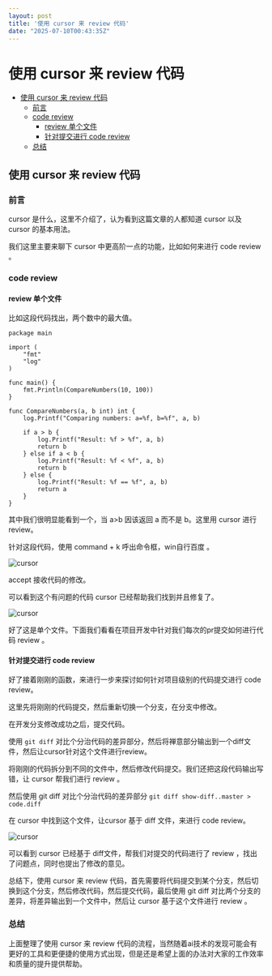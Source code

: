 ```yaml
---
layout: post
title: '使用 cursor 来 review 代码'
date: "2025-07-10T00:43:35Z"
---
```

使用 cursor 来 review 代码
=====================

*   [使用 cursor 来 review 代码](#%E4%BD%BF%E7%94%A8-cursor-%E6%9D%A5-review-%E4%BB%A3%E7%A0%81)
    *   [前言](#%E5%89%8D%E8%A8%80)
    *   [code review](#code-review)
        *   [review 单个文件](#review-%E5%8D%95%E4%B8%AA%E6%96%87%E4%BB%B6)
        *   [针对提交进行 code review](#%E9%92%88%E5%AF%B9%E6%8F%90%E4%BA%A4%E8%BF%9B%E8%A1%8C-code-review)
    *   [总结](#%E6%80%BB%E7%BB%93)

使用 cursor 来 review 代码
---------------------

### 前言

cursor 是什么，这里不介绍了，认为看到这篇文章的人都知道 cursor 以及 cursor 的基本用法。

我们这里主要来聊下 cursor 中更高阶一点的功能，比如如何来进行 code review 。

### code review

#### review 单个文件

比如这段代码找出，两个数中的最大值。

    package main
    
    import (
    	"fmt"
    	"log"
    )
    
    func main() {
    	fmt.Println(CompareNumbers(10, 100))
    }
    
    func CompareNumbers(a, b int) int {
    	log.Printf("Comparing numbers: a=%f, b=%f", a, b)
    
    	if a > b {
    		log.Printf("Result: %f > %f", a, b)
    		return b
    	} else if a < b {
    		log.Printf("Result: %f < %f", a, b)
    		return b
    	} else {
    		log.Printf("Result: %f == %f", a, b)
    		return a
    	}
    }
    

其中我们很明显能看到一个，当 a>b 因该返回 a 而不是 b。这里用 cursor 进行 review。

针对这段代码，使用 command + k 呼出命令框，win自行百度 。

![cursor](https://img2024.cnblogs.com/blog/1237626/202507/1237626-20250709224752577-1309760082.jpg)

accept 接收代码的修改。

可以看到这个有问题的代码 cursor 已经帮助我们找到并且修复了。

![cursor](https://img2024.cnblogs.com/blog/1237626/202507/1237626-20250709224815793-1003625924.jpg)

好了这是单个文件。下面我们看看在项目开发中针对我们每次的pr提交如何进行代码 review 。

#### 针对提交进行 code review

好了接着刚刚的函数，来进行一步来探讨如何针对项目级别的代码提交进行 code review。

这里先将刚刚的代码提交，然后重新切换一个分支，在分支中修改。

在开发分支修改成功之后，提交代码。

使用 `git diff` 对比个分治代码的差异部分，然后将禅意部分输出到一个diff文件，然后让cursor针对这个文件进行review。

将刚刚的代码拆分到不同的文件中，然后修改代码提交。我们还把这段代码输出写错，让 cursor 帮我们进行 review 。

然后使用 git diff 对比个分治代码的差异部分 `git diff show-diff..master > code.diff`

在 cursor 中找到这个文件，让cursor 基于 diff 文件，来进行 code review。

![cursor](https://img2024.cnblogs.com/blog/1237626/202507/1237626-20250709224834871-1576189214.jpg)

可以看到 cursor 已经基于 diff文件，帮我们对提交的代码进行了 review ，找出了问题点，同时也提出了修改的意见。

总结下，使用 cursor 来 review 代码，首先需要将代码提交到某个分支，然后切换到这个分支，然后修改代码，然后提交代码，最后使用 git diff 对比两个分支的差异，将差异输出到一个文件中，然后让 cursor 基于这个文件进行 review 。

### 总结

上面整理了使用 cursor 来 review 代码的流程，当然随着ai技术的发现可能会有更好的工具和更便捷的使用方式出现，但是还是希望上面的办法对大家的工作效率和质量的提升提供帮助。